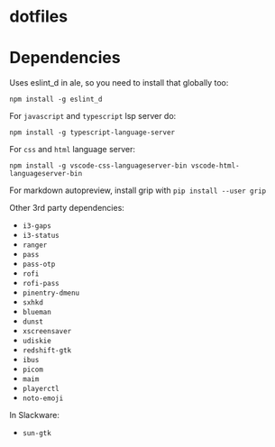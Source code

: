 dotfiles
========

# Dependencies

Uses eslint\_d in ale, so you need to install that globally too:

	npm install -g eslint_d

For `javascript` and `typescript` lsp server do:

	npm install -g typescript-language-server

For `css` and `html` language server:

	npm install -g vscode-css-languageserver-bin vscode-html-languageserver-bin

For markdown autopreview, install grip with `pip install --user grip`

Other 3rd party dependencies:
- `i3-gaps`
- `i3-status`
- `ranger`
- `pass`
- `pass-otp`
- `rofi`
- `rofi-pass`
- `pinentry-dmenu`
- `sxhkd`
- `blueman`
- `dunst`
- `xscreensaver`
- `udiskie`
- `redshift-gtk`
- `ibus`
- `picom`
- `maim`
- `playerctl`
- `noto-emoji`

In Slackware:
- `sun-gtk`
